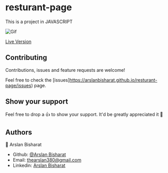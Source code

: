 # resturant-page
This is a project in JAVASCRIPT

![Gif](chrome-capture(2).gif)

[Live Version](https://rawcdn.githack.com/arslanbisharat/resturant-page/d1d896b808b96b519260e4624774d97a65eb1bd7/dist/index.html)

## Contributing

Contributions, issues and feature requests are welcome!

Feel free to check the [issues]https://arslanbisharat.github.io/resturant-page/issues) page.

## Show your support <span id="show"></span>

Feel free to drop a :+1: to show your support. It'd be greatly appreciated it :pray:

## Authors

:bust_in_silhouette: Arslan Bisharat

* Github: [@Arslan Bisharat](https://github.com/arslanbisharat)
* Email: thearslan380@gmail.com
* Linkedin: [Arslan Bisharat](linkedin.com/in/arslan-bisharat)
